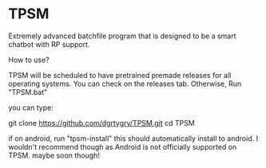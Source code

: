 # TPSM
Extremely advanced batchfile program that is designed to be a smart chatbot with RP support. 

How to use?

TPSM will be scheduled to have pretrained premade releases for all operating systems. You can check on the releases tab. Otherwise, Run "TPSM.bat"

you can type:

git clone https://github.com/dgrtygry/TPSM.git
cd TPSM

if on android, run "tpsm-install" this should automatically install to android. I wouldn't recommend though as Android is not officially supported on TPSM. maybe soon though!

